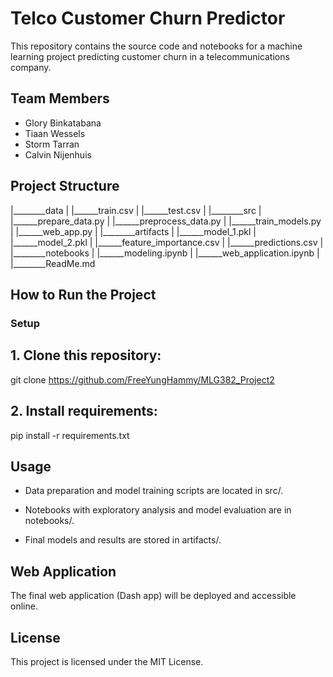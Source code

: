 # Telco Customer Churn Predictor

This repository contains the source code and notebooks for a machine learning project predicting customer churn in a telecommunications company.

## Team Members

- Glory Binkatabana
- Tiaan Wessels
- Storm Tarran
- Calvin Nijenhuis

## Project Structure
|________data
|	 |______train.csv
|	 |______test.csv
|
|________src
|	 |______prepare_data.py
|	 |______preprocess_data.py
|	 |______train_models.py
|	 |______web_app.py
|
|________artifacts
|	 |______model_1.pkl
|	 |______model_2.pkl
|	 |______feature_importance.csv
|	 |______predictions.csv
|
|________notebooks
|	 |______modeling.ipynb
|	 |______web_application.ipynb
|
|________ReadMe.md	

## How to Run the Project

### Setup

## 1. Clone this repository:
git clone https://github.com/FreeYungHammy/MLG382_Project2

## 2. Install requirements:
pip install -r requirements.txt

## Usage
- Data preparation and model training scripts are located in src/.

- Notebooks with exploratory analysis and model evaluation are in notebooks/.

- Final models and results are stored in artifacts/.

## Web Application
The final web application (Dash app) will be deployed and accessible online.

## License
This project is licensed under the MIT License.
